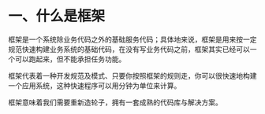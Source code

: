 # 一、什么是框架
框架是一个系统除业务代码之外的基础服务代码；具体地来说，框架是用来按一定规范快速构建业务系统的基础代码，在没有写业务代码之前，框架其实已经可以一个可以跑起来，但不能承担任务功能。

框架代表着一种开发规范及模式、只要你按照框架的规则走，你可以很快速地构建一个应用系统，这种快速程序可以用分钟为单位来计算。

框架意味着我们需要重新造轮子，拥有一套成熟的代码库与解决方案。
